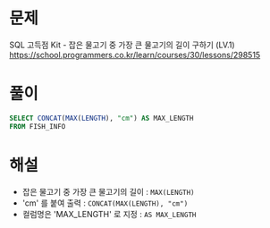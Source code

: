 # 문제
SQL 고득점 Kit - 잡은 물고기 중 가장 큰 물고기의 길이 구하기 (LV.1)
https://school.programmers.co.kr/learn/courses/30/lessons/298515


# 풀이

```SQL
SELECT CONCAT(MAX(LENGTH), "cm") AS MAX_LENGTH
FROM FISH_INFO
```


# 해설
* 잡은 물고기 중 가장 큰 물고기의 길이 : `MAX(LENGTH)`
* 'cm' 를 붙여 출력 : `CONCAT(MAX(LENGTH), "cm")`
* 컬럼명은 'MAX_LENGTH' 로 지정 : `AS MAX_LENGTH`